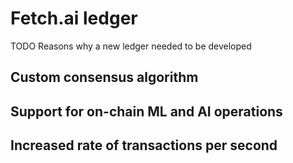 # Fetch.ai ledger


TODO Reasons why a new ledger needed to be developed
## Custom consensus algorithm



## Support for on-chain ML and AI operations



## Increased rate of transactions per second

